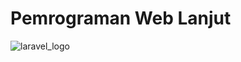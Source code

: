# Pemrograman Web Lanjut

![laravel_logo](https://res.cloudinary.com/dtfbvvkyp/image/upload/v1566331377/laravel-logolockup-cmyk-red.svg)
